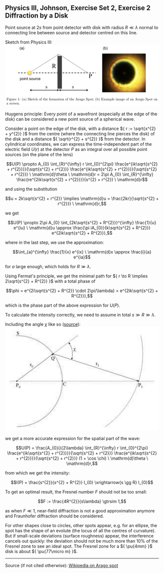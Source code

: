 ## Physics III, Johnson, Exercise Set 2, Exercise 2 Diffraction by a Disk
Point source at ${ 2s }$ from point detector with disk with radius ${ R \ll \lambda }$ normal to connecting line between source and detector centred on this line.

Sketch from Physics III:
![Sketch of the setup from the Physics III exercise sheet solution](setup-sketch.png)

Huygens principle: Every point of a wavefront (especially at the edge of the disk) can be considered a new point source of a spherical wave.

Consider a point on the edge of the disk, with a distance ${ r := \sqrt{x^{2} + y^{2}} }$ from the centre (where the connecting line pierces the disk) of the disk and a distance ${ \sqrt{r^{2} + s^{2}} }$ from the detector. In cylindrical coordinates, we can express the time-independent part of the electric field ${ U(r) }$ at the detector ${ P }$ as an integral over all possible point sources (on the plane of the lens)

$$U(P) \propto A_{0} \int_{R}^{\infty} r \int_{0}^{2\pi} \frac{e^{ik\sqrt{s^{2} + r^{2}}}}{\sqrt{s^{2} + r^{2}}} \frac{e^{ik\sqrt{s^{2} + r^{2}}}}{\sqrt{s^{2} + r^{2}}} \ \mathrm{d}\theta \ \mathrm{d}r = 2\pi A_{0} \int_{R}^{\infty} \frac{re^{2ik\sqrt{s^{2} + r^{2}}}}{s^{2} + r^{2}} \ \mathrm{d}r$$

and using the substitution

$$u = 2k\sqrt{s^{2} + r^{2}} \implies \mathrm{d}u = \frac{2kr}{\sqrt{s^{2} + r^{2}}} \ \mathrm{d}r,$$

we get

$$U(P) \propto 2\pi A_{0} \int_{2k\sqrt{s^{2} + R^{2}}}^{\infty} \frac{1}{u} e^{iu} \ \mathrm{d}u \approx \frac{\pi iA_{0}}{k\sqrt{s^{2} + R^{2}}} e^{2ik\sqrt{s^{2} + R^{2}}},$$

where in the last step, we use the approximation:

$$\int_{a}^{\infty} \frac{1}{x} e^{ix} \ \mathrm{d}x \approx \frac{i}{a} e^{ia}$$

for ${ a }$ large enough, which holds for ${ R \gg \lambda }$.

Using Fermat's principle, we get the minimal path for ${ r \to R \implies 2\sqrt{s^{2} + R^{2}} }$ with a total phase of

$$\phi = e^{2i\sqrt{s^{2} + R^{2}} \cdot 2\pi/\lambda} = e^{2ik\sqrt{s^{2} + R^{2}}},$$

which is the phase part of the above expression for ${ U(P) }$.

To calculate the intensity correctly, we need to assume in total ${ s \gg R \gg \lambda }$.

Including the angle ${ \chi }$ like so ([source](https://www.kth.se/files/view/phber/5836daca12b51d10425971b3/arago092015.pdf/)):
![Depiction of the diffration angle chi](diffraction-angle.png)

we get a more accurate expression for the spatial part of the wave:

$$U(P) = \frac{A_{0}i}{2\lambda} \int_{R}^{\infty} r \int_{0}^{2\pi} \frac{e^{ik\sqrt{s^{2} + r^{2}}}}{\sqrt{s^{2} + r^{2}}} \frac{e^{ik\sqrt{s^{2} + r^{2}}}}{\sqrt{s^{2} + r^{2}}} (1 + \cos \chi) \ \mathrm{d}\theta \ \mathrm{d}r,$$

from which we get the intensity:

$$I(P) = \frac{s^{2}}{s^{2} + R^{2}} I_{0} \xrightarrow{s \gg R} I_{0}$$

To get an optimal result, the Fresnel number ${ F }$ should not be too small:

$$F := \frac{4R^{2}}{s\lambda} \gtrsim 1,$$

as when ${ F \ll 1 }$, near-field diffraction is not a good approximation anymore and Fraunhofer diffraction should be considered.

For other shapes close to circles, other spots appear, e.g. for an ellipse, the spot has the shape of an evolute (the locus of all the centres of curvature). But if small-scale deviations (surface roughness) appear, the interference cancels out quickly: the deviation should not be much more than 10% of the Fresnel zone to see an ideal spot. The Fresnel zone for a ${ \pu{4mm} }$ disk is about ${ \pu{77\micro m} }$.

---

Source (if not cited otherwise): [Wikipedia on Arago spot](https://en.wikipedia.org/wiki/Arago_spot)
